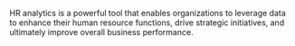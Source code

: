  HR analytics is a powerful tool that enables organizations to leverage data to enhance their human resource functions, drive strategic initiatives, and ultimately improve overall business performance.
